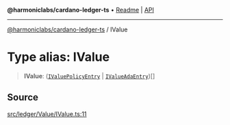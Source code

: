 **@harmoniclabs/cardano-ledger-ts** • [Readme](../README.md) \| [API](../globals.md)

***

[@harmoniclabs/cardano-ledger-ts](../README.md) / IValue

# Type alias: IValue

> **IValue**: ([`IValuePolicyEntry`](IValuePolicyEntry.md) \| [`IValueAdaEntry`](IValueAdaEntry.md))[]

## Source

[src/ledger/Value/IValue.ts:11](https://github.com/HarmonicLabs/cardano-ledger-ts/blob/d1659b0/src/ledger/Value/IValue.ts#L11)

